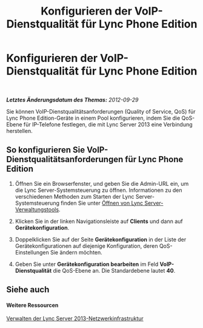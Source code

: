﻿---
title: Konfigurieren der VoIP-Dienstqualität für Lync Phone Edition
TOCTitle: Konfigurieren der VoIP-Dienstqualität für Lync Phone Edition
ms:assetid: 2fbe19f7-7ebf-4f9b-a779-3a91f41d488f
ms:mtpsurl: https://technet.microsoft.com/de-de/library/Gg520971(v=OCS.15)
ms:contentKeyID: 49293566
ms.date: 05/19/2016
mtps_version: v=OCS.15
ms.translationtype: HT
---

# Konfigurieren der VoIP-Dienstqualität für Lync Phone Edition

 

_**Letztes Änderungsdatum des Themas:** 2012-09-29_

Sie können VoIP-Dienstqualitätsanforderungen (Quality of Service, QoS) für Lync Phone Edition-Geräte in einem Pool konfigurieren, indem Sie die QoS-Ebene für IP-Telefone festlegen, die mit Lync Server 2013 eine Verbindung herstellen.

## So konfigurieren Sie VoIP-Dienstqualitätsanforderungen für Lync Phone Edition

1.  Öffnen Sie ein Browserfenster, und geben Sie die Admin-URL ein, um die Lync Server-Systemsteuerung zu öffnen. Informationen zu den verschiedenen Methoden zum Starten der Lync Server-Systemsteuerung finden Sie unter [Öffnen von Lync Server-Verwaltungstools](lync-server-2013-open-lync-server-administrative-tools.md).

2.  Klicken Sie in der linken Navigationsleiste auf **Clients** und dann auf **Gerätekonfiguration**.

3.  Doppelklicken Sie auf der Seite **Gerätekonfiguration** in der Liste der Gerätekonfigurationen auf diejenige Konfiguration, deren QoS-Einstellungen Sie ändern möchten.

4.  Geben Sie unter **Gerätekonfiguration bearbeiten** im Feld **VoIP-Dienstqualität** die QoS-Ebene an. Die Standardebene lautet **40**.

## Siehe auch

#### Weitere Ressourcen

[Verwalten der Lync Server 2013-Netzwerkinfrastruktur](lync-server-2013-managing-the-lync-server-2013-network-infrastructure.md)

